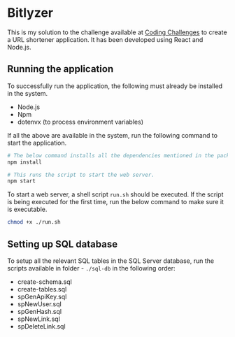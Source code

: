 # Bitlyzer

This is my solution to the challenge available at [Coding Challenges](https://codingchallenges.fyi/challenges/challenge-url-shortener) to create a URL shortener application. It has been developed using React and Node.js.

## Running the application

To successfully run the application, the following must already be installed in the system.

- Node.js
- Npm
- dotenvx (to process environment variables)

If all the above are available in the system, run the following command to start the application.

```bash
# The below command installs all the dependencies mentioned in the package.json file.
npm install

# This runs the script to start the web server.
npm start
```

To start a web server, a shell script `run.sh` should be executed. If the script is being executed for the first time, run the below command to make sure it is executable.

```bash
chmod +x ./run.sh
```

## Setting up SQL database

To setup all the relevant SQL tables in the SQL Server database, run the scripts available in folder - `./sql-db` in the following order:

- create-schema.sql
- create-tables.sql
- spGenApiKey.sql
- spNewUser.sql
- spGenHash.sql
- spNewLink.sql
- spDeleteLink.sql
